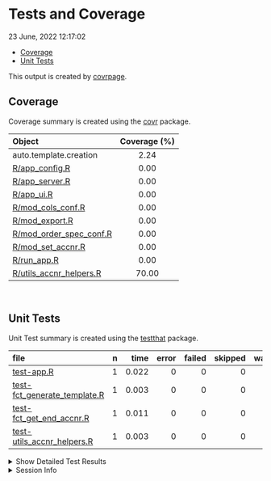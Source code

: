 Tests and Coverage
================
23 June, 2022 12:17:02

-   [Coverage](#coverage)
-   [Unit Tests](#unit-tests)

This output is created by
[covrpage](https://github.com/yonicd/covrpage).

## Coverage

Coverage summary is created using the
[covr](https://github.com/r-lib/covr) package.

| Object                                                | Coverage (%) |
|:------------------------------------------------------|:------------:|
| auto.template.creation                                |     2.24     |
| [R/app_config.R](../R/app_config.R)                   |     0.00     |
| [R/app_server.R](../R/app_server.R)                   |     0.00     |
| [R/app_ui.R](../R/app_ui.R)                           |     0.00     |
| [R/mod_cols_conf.R](../R/mod_cols_conf.R)             |     0.00     |
| [R/mod_export.R](../R/mod_export.R)                   |     0.00     |
| [R/mod_order_spec_conf.R](../R/mod_order_spec_conf.R) |     0.00     |
| [R/mod_set_accnr.R](../R/mod_set_accnr.R)             |     0.00     |
| [R/run_app.R](../R/run_app.R)                         |     0.00     |
| [R/utils_accnr_helpers.R](../R/utils_accnr_helpers.R) |    70.00     |

<br>

## Unit Tests

Unit Test summary is created using the
[testthat](https://github.com/r-lib/testthat) package.

| file                                                                  |   n |  time | error | failed | skipped | warning |
|:----------------------------------------------------------------------|----:|------:|------:|-------:|--------:|--------:|
| [test-app.R](testthat/test-app.R)                                     |   1 | 0.022 |     0 |      0 |       0 |       0 |
| [test-fct_generate_template.R](testthat/test-fct_generate_template.R) |   1 | 0.003 |     0 |      0 |       0 |       0 |
| [test-fct_get_end_accnr.R](testthat/test-fct_get_end_accnr.R)         |   1 | 0.011 |     0 |      0 |       0 |       0 |
| [test-utils_accnr_helpers.R](testthat/test-utils_accnr_helpers.R)     |   1 | 0.003 |     0 |      0 |       0 |       0 |

<details closed>
<summary>
Show Detailed Test Results
</summary>

| file                                                                     | context               | test                 | status |   n |  time |
|:-------------------------------------------------------------------------|:----------------------|:---------------------|:-------|----:|------:|
| [test-app.R](testthat/test-app.R#L2)                                     | app                   | multiplication works | PASS   |   1 | 0.022 |
| [test-fct_generate_template.R](testthat/test-fct_generate_template.R#L2) | fct_generate_template | multiplication works | PASS   |   1 | 0.003 |
| [test-fct_get_end_accnr.R](testthat/test-fct_get_end_accnr.R#L2)         | fct_get_end_accnr     | simple test          | PASS   |   1 | 0.011 |
| [test-utils_accnr_helpers.R](testthat/test-utils_accnr_helpers.R#L2)     | utils_accnr_helpers   | multiplication works | PASS   |   1 | 0.003 |

</details>
<details>
<summary>
Session Info
</summary>

| Field    | Value                        |
|:---------|:-----------------------------|
| Version  | R version 4.2.0 (2022-04-22) |
| Platform | x86_64-pc-linux-gnu (64-bit) |
| Running  | Arch Linux                   |
| Language | en_US                        |
| Timezone | Europe/Stockholm             |

| Package  | Version |
|:---------|:--------|
| testthat | 3.1.4   |
| covr     | 3.5.1   |
| covrpage | 0.1     |

</details>
<!--- Final Status : pass --->
